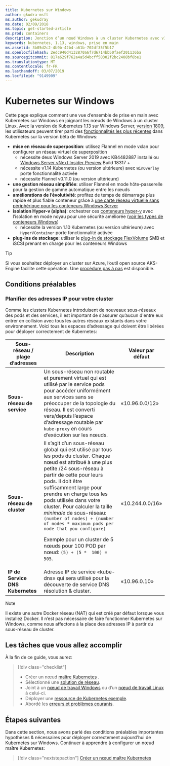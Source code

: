```yaml
---
title: Kubernetes sur Windows
author: gkudra-msft
ms.author: gekudray
ms.date: 02/09/2018
ms.topic: get-started-article
ms.prod: containers
description: Jonction d’un nœud Windows à un cluster Kubernetes avec v1.13.
keywords: kubernetes, 1.13, windows, prise en main
ms.assetid: 3b05d2c2-4b9b-42b4-a61b-702df35f5b17
ms.openlocfilehash: 2edc940d4132870a6f7d6714bb50faef201136ba
ms.sourcegitcommit: 817a629f762a4a5d4bcff58302f2bc2408bf8be1
ms.translationtype: MT
ms.contentlocale: fr-FR
ms.lasthandoff: 03/07/2019
ms.locfileid: "9149909"
---
```

# <a name="kubernetes-on-windows"></a>Kubernetes sur Windows #
Cette page explique comment une vue d’ensemble de prise en main avec Kubernetes sur Windows en joignant les nœuds de Windows à un cluster Linux. Avec la version de Kubernetes 1.13 sur Windows Server, [version 1809](https://docs.microsoft.com/en-us/windows-server/get-started/whats-new-in-windows-server-1809#container-networking-with-kubernetes), les utilisateurs peuvent tirer parti des [fonctionnalités les plus récentes](https://kubernetes.io/docs/getting-started-guides/windows/#supported-features) dans Kubernetes sur la version bêta de Windows:

  - **mise en réseau de superposition**: utilisez Flannel en mode vxlan pour configurer un réseau virtuel de superposition
    - nécessite deux Windows Server 2019 avec KB4482887 installé ou [Windows Server vNext Insider Preview](https://blogs.windows.com/windowsexperience/tag/windows-insider-program/) Build 18317 +
    - nécessite v1.14 Kubernetes (ou version ultérieure) avec `WinOverlay` porte fonctionnalité activée
    - nécessite Flannel v0.11.0 (ou version ultérieure)
  - **une gestion réseau simplifiée**: utiliser Flannel en mode hôte-passerelle pour la gestion de gamme automatique entre les nœuds
  - **améliorations de l’évolutivité**: profitez de temps de démarrage plus rapide et plus fiable conteneur grâce à [une carte réseau virtuelle sans périphérique pour les conteneurs Windows Server](https://blogs.technet.microsoft.com/networking/2018/04/27/network-start-up-and-performance-improvements-in-windows-10-spring-creators-update-and-windows-server-version-1803/)
  - **isolation Hyper-v (alpha)**: orchestrer ces [conteneurs hyper-v](https://kubernetes.io/docs/getting-started-guides/windows/#hyper-v-containers) avec l’isolation en mode noyau pour une sécurité améliorée ([voir les types de conteneurs Windows](https://docs.microsoft.com/en-us/virtualization/windowscontainers/about/#windows-container-types))
    - nécessite la version 1.10 Kubernetes (ou version ultérieure) avec `HyperVContainer` porte fonctionnalité activée
  - **plug-ins de stockage**: utiliser le [plug-in de stockage FlexVolume](https://github.com/Microsoft/K8s-Storage-Plugins) SMB et iSCSI prenant en charge pour les conteneurs Windows

> [!TIP] 
> Si vous souhaitez déployer un cluster sur Azure, l’outil open source AKS-Engine facilite cette opération. Une [procédure pas à pas](https://github.com/Azure/aks-engine/blob/master/docs/topics/windows.md) est disponible.

## <a name="prerequisites"></a>Conditions préalables ##

### <a name="plan-ip-addressing-for-your-cluster"></a>Planifier des adresses IP pour votre cluster ###
<a name="definitions"></a>Comme les clusters Kubernetes introduisent de nouveaux sous-réseaux des pods et des services, il est important de s’assurer qu’aucun d'entre eux entrer en collision avec tous les autres réseaux existants dans votre environnement. Voici tous les espaces d’adressage qui doivent être libérées pour déployer correctement de Kubernetes:

| Sous-réseau / plage d’adresses | Description | Valeur par défaut |
| --------- | ------------- | ------------- |
| <a name="service-subnet-def"></a>**Sous-réseau de service** | Un sous-réseau non routable et purement virtuel qui est utilisé par le service pods pour accéder uniformément aux services sans se préoccuper de la topologie du réseau. Il est converti vers/depuis l’espace d’adressage routable par `kube-proxy` en cours d’exécution sur les nœuds. | «10.96.0.0/12» |
| <a name="cluster-subnet-def"></a>**Sous-réseau de cluster** |  Il s’agit d’un sous-réseau global qui est utilisé par tous les pods du cluster. Chaque nœud est attribué à une plus petite /24 sous-réseau à partir de cette pour leurs pods. Il doit être suffisamment large pour prendre en charge tous les pods utilisés dans votre cluster. Pour calculer la taille *minimale* de sous-réseau: `(number of nodes) + (number of nodes * maximum pods per node that you configure)` <p/>Exemple pour un cluster de 5 nœuds pour 100 POD par nœud: `(5) + (5 *  100) = 505`.  | «10.244.0.0/16» |
| **IP de Service DNS Kubernetes** | Adresse IP de service «kube-dns» qui sera utilisé pour la découverte de service DNS résolution & cluster. | «10.96.0.10» |
> [!NOTE]
> Il existe une autre Docker réseau (NAT) qui est créé par défaut lorsque vous installez Docker. Il n’est pas nécessaire de faire fonctionner Kubernetes sur Windows, comme nous affectons à la place des adresses IP à partir du sous-réseau de cluster.



## <a name="what-you-will-accomplish"></a>Les tâches que vous allez accomplir ##

À la fin de ce guide, vous aurez:

> [!div class="checklist"]
> * Créer un nœud [maître Kubernetes](./creating-a-linux-master.md) .  
> * Sélectionné une [solution de réseau](./network-topologies.md).  
> * Joint à un [nœud de travail Windows](./joining-windows-workers.md) ou d’un [nœud de travail Linux](./joining-linux-workers.md) à celui-ci.  
> * Déployer une [ressource de Kubernetes exemple](./deploying-resources.md).  
> * Abordé les [erreurs et problèmes courants](./common-problems.md).

## <a name="next-steps"></a>Étapes suivantes ##
Dans cette section, nous avons parlé des conditions préalables importantes hypothèses & nécessaires pour déployer correctement aujourd'hui de Kubernetes sur Windows. Continuer à apprendre à configurer un nœud maître Kubernetes:

> [!div class="nextstepaction"]
> [Créer un nœud maître Kubernetes](./creating-a-linux-master.md)